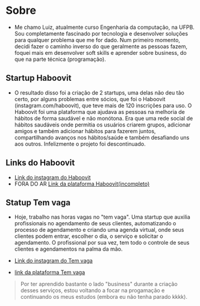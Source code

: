 # Sobre

* Me chamo Luiz, atualmente curso Engenharia da computação, na UFPB. Sou completamente fascinado por tecnologia e desenvolver soluções para qualquer problema que me for dado. Num primeiro momento, decidi fazer o caminho inverso do que geralmente as pessoas fazem, foquei mais em desenvolver soft skills e aprender sobre business, do que na parte técnica (programação).

## Startup Haboovit

* O resultado disso foi a criação de 2 startups, uma delas não deu tão certo, por alguns problemas entre sócios, que foi o Haboovit (instagram.com/haboovit), que teve mais de 120 inscrições para uso. O Haboovit foi uma plataforma que ajudava as pessoas na melhoria de hábitos de forma saudável e não monótona. Era que uma rede social de hábitos saudáveis onde permitia os usuários criarem grupos, adicionar amigos e também adicionar hábitos para fazerem juntos, compartilhando avanços nos hábitos/saúde e também desafiando uns aos outros. Infelizmente o projeto foi descontinuado.

## Links do Haboovit

* [Link do instagram do Haboovit](https://instagram.com/haboovit)
* FORA DO AR [Link da plataforma Haboovit(incompleto)](https://haboovit.herokuapp.com/)


## Statup Tem vaga

* Hoje, trabalho nas horas vagas no "tem vaga". Uma startup que auxilia profissionais no agendamento de seus clientes, automatizando o processo de agendamento e criando uma agenda virtual, onde seus clientes podem entrar, escolher o dia, o serviço e solicitar o agendamento. O profissional por sua vez, tem todo o controle de seus clientes e agendamentos na palma da mão.

* [Link do instagram do Tem vaga](https://instagram.com/temvaga.app)
* [link da plataforma Tem vaga](https://temvaga.app)

 > Por ter aprendido bastante o lado "business" durante a criação desses serviços, estou voltando a focar na progamação e continuando os meus estudos (embora eu não tenha parado kkkk).


